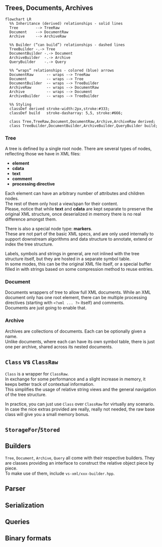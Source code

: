 
## Trees, Documents, Archives

```mermaid
flowchart LR
  %% Inheritance (derived) relationships - solid lines
  Tree        --> TreeRaw
  Document    --> DocumentRaw
  Archive     --> ArchiveRaw

  %% Builder (“can build”) relationships - dashed lines
  TreeBuilder -.-> Tree
  DocumentBuilder -.-> Document
  ArchiveBuilder  -.-> Archive
  QueryBuilder    -.-> Query

  %% “wraps” relationships - colored (blue) arrows
  DocumentRaw      -- wraps --> TreeRaw
  Document         -- wraps --> Tree
  DocumentBuilder  -- wraps --> TreeBuilder
  ArchiveRaw       -- wraps --> DocumentRaw
  Archive          -- wraps --> Document
  ArchiveBuilder   -- wraps --> TreeBuilder

  %% Styling
  classDef derived stroke-width:2px,stroke:#333;
  classDef build   stroke-dasharray: 5,5, stroke:#666;

  class Tree,TreeRaw,Document,DocumentRaw,Archive,ArchiveRaw derived;
  class TreeBuilder,DocumentBuilder,ArchiveBuilder,QueryBuilder build;
```


### Tree
A tree is defined by a single root node. There are several types of nodes, reflecting those we have in XML files:

- **element**
- **cdata**
- **text**
- **comment**
- **processing directive**

Each element can have an arbitrary number of attributes and children nodes.  
The rest of them only host a view/span for their content.  
Please, notice that while **text** and **cdata** are kept separate to preserve the original XML structure, once deserialized in memory there is no real difference amongst them.  

There is also a special node type: **markers**.  
These are not part of the basic XML specs, and are only used internally to support downstream algorithms and data structure to annotate, extend or index the tree structure.  

Labels, symbols and strings in general, are not inlined with the tree structure itself, but they are hosted in a separate symbol table.  
In some modes, this can be the original XML file itself, or a special buffer filled in with strings based on some compression method to reuse entries.

### Document
Documents wrappers of tree to allow full XML documents. While an XML document only has one root element, there can be multiple processing directives (starting with `<?xml ... ?>` itself) and comments.  
Documents are just going to enable that.

### Archive
Archives are collections of documents. Each can be optionally given a name.  
Unlike documents, where each can have its own symbol table, there is just one per archive, shared across its nested documents.

## `Class` vs `ClassRaw`

`Class` is a wrapper for `ClassRaw`.  
In exchange for some performance and a slight increase in memory, it keeps better track of contextual information.  
This simplifies the usage of relative string views and the general navigation of the tree structure.  

In practice, you can just use `Class` over `ClassRaw` for virtually any scenario. In case the nice extras provided are really, really not needed, the raw base class will give you a small memory bonus.

## `StorageFor`/`Stored`


## Builders

`Tree`, `Document`, `Archive`, `Query` all come with their respective builders. They are classes providing an interface to construct the relative object piece by piece.  
To make use of them, include `vs-xml/xxx-builder.hpp`.

## Parser

## Serialization

## Queries

## Binary formats
